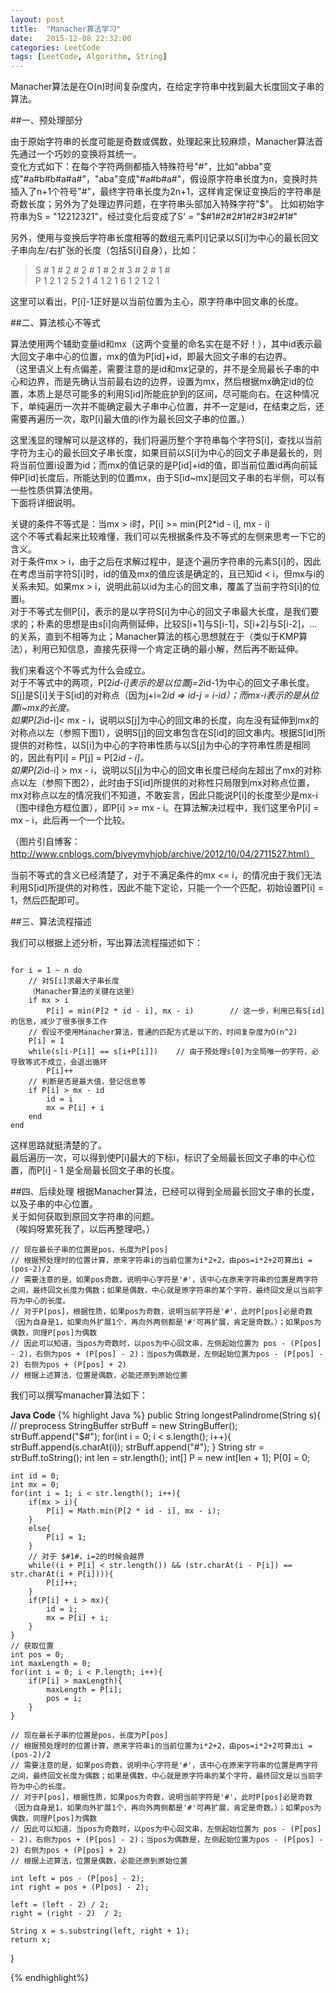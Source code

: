 ```yaml
---
layout: post
title:  "Manacher算法学习"
date:   2015-12-08 22:32:00
categories: LeetCode
tags: [LeetCode, Algorithm, String]
---
```


Manacher算法是在O(n)时间复杂度内，在给定字符串中找到最大长度回文子串的算法。

##一、预处理部分

由于原始字符串的长度可能是奇数或偶数，处理起来比较麻烦，Manacher算法首先通过一个巧妙的变换将其统一。  
变化方式如下：在每个字符两侧都插入特殊符号"#"，比如"abba"变成"#a#b#b#a#a#"，"aba"变成"#a#b#a#"，假设原字符串长度为n，变换时共插入了n+1个符号"#"，最终字符串长度为2n+1，这样肯定保证变换后的字符串是奇数长度；另外为了处理边界问题，在字符串头部加入特殊字符"$"。  
比如初始字符串为S = "12212321"，经过变化后变成了S' = "$#1#2#2#1#2#3#2#1#"  

另外，使用与变换后字符串长度相等的数组元素P[i]记录以S[i]为中心的最长回文子串向左/右扩张的长度（包括S[i]自身），比如：  

> S    # 1 # 2 # 2 # 1 # 2 # 3 # 2 # 1 #  
> P    1 2 1 2 5 2 1 4 1 2 1 6 1 2 1 2 1  

这里可以看出，P[i]-1正好是以当前位置为主心，原字符串中回文串的长度。

##二、算法核心不等式

算法使用两个辅助变量id和mx（这两个变量的命名实在是不好！），其中id表示最大回文子串中心的位置，mx的值为P[id]+id，即最大回文子串的右边界。  
（这里语义上有点偏差，需要注意的是id和mx记录的，并不是全局最长子串的中心和边界，而是先确认当前最右边的边界，设置为mx，然后根据mx确定id的位置，本质上是尽可能多的利用S[id]所能庇护到的区间，尽可能向右。在这种情况下，单纯遍历一次并不能确定最大子串中心位置，并不一定是id，在结束之后，还需要再遍历一次，取P[i]最大值的i作为最长回文子串的位置。）  

这里浅显的理解可以是这样的，我们将遍历整个字符串每个字符S[i]，查找以当前字符为主心的最长回文子串长度，如果目前以S[i]为中心的回文子串是最长的，则将当前位置i设置为id；而mx的值记录的是P[id]+id的值，即当前位置id再向前延伸P[id]长度后，所能达到的位置mx，由于S[id~mx]是回文子串的右半侧，可以有一些性质供算法使用。  
下面将详细说明。  

关键的条件不等式是：当mx > i时，P[i] >= min(P[2*id - i], mx - i)  
这个不等式看起来比较难懂，我们可以先根据条件及不等式的左侧来思考一下它的含义。  
对于条件mx > i，由于之后在求解过程中，是逐个遍历字符串的元素S[i]的，因此在考虑当前字符S[i]时，id的值及mx的值应该是确定的，且已知id < i，但mx与i的关系未知。如果mx > i，说明此前以id为主心的回文串，覆盖了当前字符S[i]的位置i。  
对于不等式左侧P[i]，表示的是以字符S[i]为中心的回文子串最大长度，是我们要求的；朴素的思想是由s[i]向两侧延伸，比较S[i+1]与S[i-1]，S[i+2]与S[i-2]，...的关系，直到不相等为止；Manacher算法的核心思想就在于（类似于KMP算法），利用已知信息，直接先获得一个肯定正确的最小解，然后再不断延伸。  

我们来看这个不等式为什么会成立。  
对于不等式中的两项，P[2*id-i]表示的是以位置j=2*id-1为中心的回文子串长度。S[j]是S[i]关于S[id]的对称点（因为j+i=2*id => id-j = i-id）；而mx-i表示的是从位置i~mx的长度。  
如果P[2*id-i]< mx - i，说明以S[j]为中心的回文串的长度，向左没有延伸到mx的对称点以左（参照下图1），说明S[j]的回文串包含在S[id]的回文串内。根据S[id]所提供的对称性，以S[i]为中心的字符串性质与以S[j]为中心的字符串性质是相同的，因此有P[i] = P[j] = P[2*id - i]。  
如果P[2*id-i] > mx - i，说明以S[j]为中心的回文串长度已经向左超出了mx的对称点以左（参照下图2），此时由于S[id]所提供的对称性只局限到mx对称点位置，mx对称点以左的情况我们不知道，不敢妄言，因此只能说P[i]的长度至少是mx-i（图中绿色方框位置），即P[i] >= mx - i。在算法解决过程中，我们这里令P[i] = mx - i，此后再一个一个比较。  

（图片引自博客：http://www.cnblogs.com/biyeymyhjob/archive/2012/10/04/2711527.html）

当前不等式的含义已经清楚了，对于不满足条件的mx <= i，的情况由于我们无法利用S[id]所提供的对称性，因此不能下定论，只能一个一个匹配，初始设置P[i] = 1，然后匹配即可。  

##三、算法流程描述

我们可以根据上述分析，写出算法流程描述如下：


```  

for i = 1 ~ n do   
    // 对S[i]求最大子串长度   
    （Manacher算法的关键在这里）        
    if mx > i   
        P[i] = min(P[2 * id - i], mx - i)        // 这一步，利用已有S[id]的信息，减少了很多很多工作   
    // 假设不使用Manacher算法，普通的匹配方式是以下的，时间复杂度为O(n^2)
    P[i] = 1
    while(s[i-P[i]] == s[i+P[i]])    // 由于预处理s[0]为全局唯一的字符，必导致等式不成立，会退出循环
        P[i]++
    // 判断是否是最大值，登记信息等
    if P[i] > mx - id
        id = i
        mx = P[i] + i
    end  
end  

```

这样思路就挺清楚的了。  
最后遍历一次，可以得到使P[i]最大的下标i，标识了全局最长回文子串的中心位置，而P[i] - 1 是全局最长回文子串的长度。  

##四、后续处理
根据Manacher算法，已经可以得到全局最长回文子串的长度，以及子串的中心位置。  
关于如何获取到原回文字符串的问题。  
（唉妈呀累死我了，以后再整理吧。）  


```
// 现在最长子串的位置是pos，长度为P[pos]
// 根据预处理时的位置计算，原来字符串i的当前位置为i*2+2，由pos=i*2+2可算出i = (pos-2)/2
// 需要注意的是，如果pos奇数，说明中心字符是'#'，该中心在原来字符串的位置是两字符之间，最终回文长度为偶数；如果是偶数，中心就是原字符串的某个字符，最终回文是以当前字符为中心的长度。
// 对于P[pos]，根据性质，如果pos为奇数，说明当前字符是'#'，此时P[pos]必是奇数（因为自身是1，如果向外扩展1个，再向外两侧都是'#'可再扩展，肯定是奇数。）；如果pos为偶数，同理P[pos]为偶数
// 因此可以知道，当pos为奇数时，以pos为中心回文串，左侧起始位置为 pos - (P[pos] - 2)，右侧为pos + (P[pos] - 2)；当pos为偶数是，左侧起始位置为pos - (P[pos] - 2) 右侧为pos + (P[pos] + 2)
// 根据上述算法，位置是偶数，必能还原到原始位置
```


我们可以撰写manacher算法如下：

**Java Code**
{% highlight Java %}
public String longestPalindrome(String s){
    // preprocess
    StringBuffer strBuff = new StringBuffer();
    strBuff.append("$#");
    for(int i = 0; i < s.length(); i++){
        strBuff.append(s.charAt(i));
        strBuff.append("#");
    }
    String str = strBuff.toString();
    int len = str.length();
    int[] P = new int[len + 1];
    P[0] = 0;
        
    int id = 0;
    int mx = 0;
    for(int i = 1; i < str.length(); i++){
        if(mx > i){
            P[i] = Math.min(P[2 * id - i], mx - i);
        }
        else{
            P[i] = 1;
        }
        // 对于 $#1#，i=2的时候会越界
        while((i + P[i] < str.length()) && (str.charAt(i - P[i]) == str.charAt(i + P[i]))){
            P[i]++;
        }
        if(P[i] + i > mx){
            id = i;
            mx = P[i] + i;
        }
    }
    // 获取位置
    int pos = 0;
    int maxLength = 0;
    for(int i = 0; i < P.length; i++){
        if(P[i] > maxLength){
            maxLength = P[i];
            pos = i;
        }
    }
        
    // 现在最长子串的位置是pos，长度为P[pos]
    // 根据预处理时的位置计算，原来字符串i的当前位置为i*2+2，由pos=i*2+2可算出i = (pos-2)/2
    // 需要注意的是，如果pos奇数，说明中心字符是'#'，该中心在原来字符串的位置是两字符之间，最终回文长度为偶数；如果是偶数，中心就是原字符串的某个字符，最终回文是以当前字符为中心的长度。
    // 对于P[pos]，根据性质，如果pos为奇数，说明当前字符是'#'，此时P[pos]必是奇数（因为自身是1，如果向外扩展1个，再向外两侧都是'#'可再扩展，肯定是奇数。）；如果pos为偶数，同理P[pos]为偶数
    // 因此可以知道，当pos为奇数时，以pos为中心回文串，左侧起始位置为 pos - (P[pos] - 2)，右侧为pos + (P[pos] - 2)；当pos为偶数是，左侧起始位置为pos - (P[pos] - 2) 右侧为pos + (P[pos] + 2)
    // 根据上述算法，位置是偶数，必能还原到原始位置
        
    int left = pos - (P[pos] - 2);
    int right = pos + (P[pos] - 2);
        
    left = (left - 2) / 2;
    right = (right - 2)  / 2;
        
    String x = s.substring(left, right + 1);
    return x;
        
}

{% endhighlight%}




